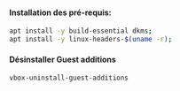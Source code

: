 #### Installation des pré-requis:
```bash
apt install -y build-essential dkms;
apt install -y linux-headers-$(uname -r);
```

#### Désinstaller Guest additions
```bash
vbox-uninstall-guest-additions
```
